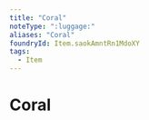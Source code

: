 ```yaml
---
title: "Coral"
noteType: ":luggage:"
aliases: "Coral"
foundryId: Item.saokAmntRn1MdoXY
tags:
  - Item
---
```


# Coral
